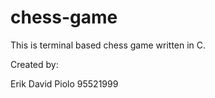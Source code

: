 # chess-game

This is terminal based chess game written in C.

Created by:

Erik David Piolo 95521999
